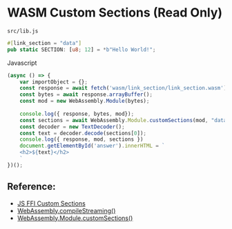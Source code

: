 # WASM Custom Sections (Read Only)

`src/lib.js`
```rust
#[link_section = "data"]
pub static SECTION: [u8; 12] = *b"Hello World!";
```

Javascript
```javascript
(async () => {
    var importObject = {};
    const response = await fetch('wasm/link_section/link_section.wasm');
    const bytes = await response.arrayBuffer();
    const mod = new WebAssembly.Module(bytes);
    
    console.log({ response, bytes, mod});
    const sections = await WebAssembly.Module.customSections(mod, "data");
    const decoder = new TextDecoder();
    const text = decoder.decode(sections[0]);
    console.log({ response, mod, sections })
    document.getElementById('answer').innerHTML = `
    <h2>${text}</h2>
    `
})();
```

<div id="answer"></div>

## Reference:
- [JS FFI Custom Sections](https://rustwasm.github.io/docs/book/reference/js-ffi.html#custom-sections)
- [WebAssembly.compileStreaming()](https://developer.mozilla.org/en-US/docs/Web/JavaScript/Reference/Global_Objects/WebAssembly/compileStreaming)
- [WebAssembly.Module.customSections()](https://developer.mozilla.org/en-US/docs/Web/JavaScript/Reference/Global_Objects/WebAssembly/Module/customSections)
<script>
(async () => {
    var importObject = {};
    const response = await fetch('wasm/link_section/link_section.wasm');
    const bytes = await response.arrayBuffer();
    const mod = new WebAssembly.Module(bytes);
    
    console.log({ response, bytes, mod});
    const sections = await WebAssembly.Module.customSections(mod, "data");
    const decoder = new TextDecoder();
    const text = decoder.decode(sections[0]);
    console.log({ response, mod, sections })
    document.getElementById('answer').innerHTML = `
    <h2>${text}</h2>
    `
})();
</script>
